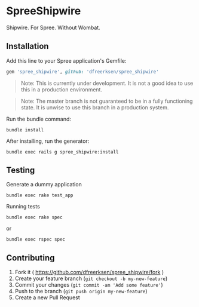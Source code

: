 # SpreeShipwire

Shipwire. For Spree. Without Wombat.


## Installation

Add this line to your Spree application's Gemfile:

```ruby
gem 'spree_shipwire', github: 'dfreerksen/spree_shipwire'
```

> Note: This is currently under development. It is not a good idea to use this in a production environment.

> Note: The master branch is not guaranteed to be in a fully functioning state. It is unwise to use this branch in a production system.

Run the bundle command:

```shell
bundle install
```

After installing, run the generator:

```shell
bundle exec rails g spree_shipwire:install
```


## Testing

Generate a dummy application

```shell
bundle exec rake test_app
```

Running tests

```shell
bundle exec rake spec
```

or

```shell
bundle exec rspec spec
```


## Contributing

1. Fork it ( https://github.com/dfreerksen/spree_shipwire/fork )
2. Create your feature branch (`git checkout -b my-new-feature`)
3. Commit your changes (`git commit -am 'Add some feature'`)
4. Push to the branch (`git push origin my-new-feature`)
5. Create a new Pull Request
